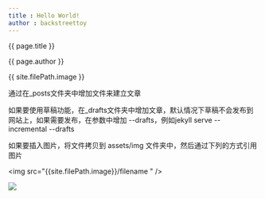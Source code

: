 ```yaml
---
title : Hello World!
author : backstreettoy
---
```


 {{ page.title }} 

{{ page.author }}

{{ site.filePath.image }}

通过在_posts文件夹中增加文件来建立文章

如果要使用草稿功能，在_drafts文件夹中增加文章，默认情况下草稿不会发布到网站上，如果需要发布，在参数中增加 --drafts，例如jekyll serve --incremental --drafts

如果要插入图片，将文件拷贝到 assets/img 文件夹中，然后通过下列的方式引用图片

&lt;img src="{{site.filePath.image}}/filename " /&gt;


<img src="{{site.filePath.image}}/bbq.jpg" />